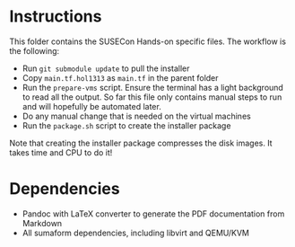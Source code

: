# Instructions

This folder contains the SUSECon Hands-on specific files.
The workflow is the following:

* Run `git submodule update` to pull the installer
* Copy `main.tf.hol1313` as `main.tf` in the parent folder
* Run the `prepare-vms` script. Ensure the terminal has a light background to read all the output.
  So far this file only contains manual steps to run and will hopefully be automated later.
* Do any manual change that is needed on the virtual machines
* Run the `package.sh` script to create the installer package

Note that creating the installer package compresses the disk images.
It takes time and CPU to do it!

# Dependencies

* Pandoc with LaTeX converter to generate the PDF documentation from Markdown
* All sumaform dependencies, including libvirt and QEMU/KVM
